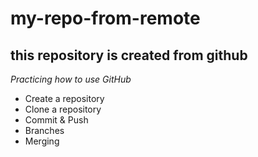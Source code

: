  my-repo-from-remote
 ==
 
this repository is created from github
--
*Practicing how to use GitHub*
- Create a repository
- Clone a repository
- Commit & Push
- Branches
- Merging
